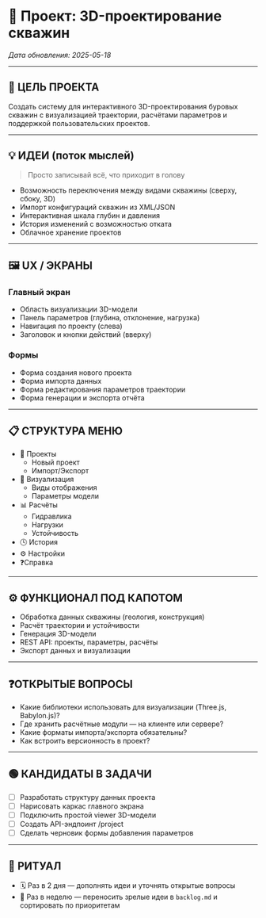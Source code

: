 # 🧠 Проект: 3D-проектирование скважин
_Дата обновления: 2025-05-18_

---

## 🎯 ЦЕЛЬ ПРОЕКТА
Создать систему для интерактивного 3D-проектирования буровых скважин с визуализацией траектории, расчётами параметров и поддержкой пользовательских проектов.

---

## 💡 ИДЕИ (поток мыслей)
> Просто записывай всё, что приходит в голову

- Возможность переключения между видами скважины (сверху, сбоку, 3D)
- Импорт конфигураций скважин из XML/JSON
- Интерактивная шкала глубин и давления
- История изменений с возможностью отката
- Облачное хранение проектов

---

## 🖼 UX / ЭКРАНЫ

### Главный экран
- Область визуализации 3D-модели
- Панель параметров (глубина, отклонение, нагрузка)
- Навигация по проекту (слева)
- Заголовок и кнопки действий (вверху)

### Формы
- Форма создания нового проекта
- Форма импорта данных
- Форма редактирования параметров траектории
- Форма генерации и экспорта отчёта

---

## 📋 СТРУКТУРА МЕНЮ
- 📁 Проекты
  - Новый проект
  - Импорт/Экспорт
- 🎯 Визуализация
  - Виды отображения
  - Параметры модели
- 📊 Расчёты
  - Гидравлика
  - Нагрузки
  - Устойчивость
- 🕓 История
- ⚙️ Настройки
- ❓Справка

---

## ⚙️ ФУНКЦИОНАЛ ПОД КАПОТОМ
- Обработка данных скважины (геология, конструкция)
- Расчёт траектории и устойчивости
- Генерация 3D-модели
- REST API: проекты, параметры, расчёты
- Экспорт данных и визуализации

---

## ❓ОТКРЫТЫЕ ВОПРОСЫ
- Какие библиотеки использовать для визуализации (Three.js, Babylon.js)?
- Где хранить расчётные модули — на клиенте или сервере?
- Какие форматы импорта/экспорта обязательны?
- Как встроить версионность в проект?

---

## 🟢 КАНДИДАТЫ В ЗАДАЧИ
- [ ] Разработать структуру данных проекта
- [ ] Нарисовать каркас главного экрана
- [ ] Подключить простой viewer 3D-модели
- [ ] Создать API-эндпоинт /project
- [ ] Сделать черновик формы добавления параметров

---

## 🔁 РИТУАЛ
- 🗓 Раз в 2 дня — дополнять идеи и уточнять открытые вопросы
- 🧹 Раз в неделю — переносить зрелые идеи в `backlog.md` и сортировать по приоритетам
